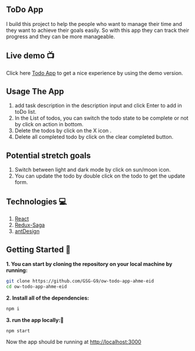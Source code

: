 ## ToDo App

I build this project to help the people who want to manage their time and they want to achieve their goals easily. So with this app they can track their progress and they can be more manageable.

## Live demo :tv:

Click here [Todo App](https://redux-saga-to-do.herokuapp.com/) to get a nice experience by using the demo version.

## Usage The App

1.  add task description in the description input and click Enter to add in toDo list.
2.  In the List of todos, you can switch the todo state to be complete or not by click on action in bottom.
3.  Delete the todos by click on the X icon .
4.  Delete all completed todo by click on the clear completed button.

## Potential stretch goals

1.  Switch between light and dark mode by click on sun/moon icon.
2.  You can update the todo by double click on the todo to get the update form.

## Technologies :computer:

1.  [React](https://reactjs.org/)
2.  [Redux-Saga](https://redux-saga.js.org/)
3.  [antDesign](https://ant.design/)

## Getting Started 📣

**1. You can start by cloning the repository on your local machine by running:**

```sh
git clone https://github.com/GSG-G9/ow-todo-app-ahme-eid
cd ow-todo-app-ahme-eid
```

**2. Install all of the dependencies:**

```sh
npm i
```

**3. run the app locally:🔌**

```sh
npm start
```

Now the app should be running at [http://localhost:3000](http://localhost:3000)
